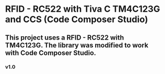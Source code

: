 # RFID - RC522 with Tiva C TM4C123G and CCS (Code Composer Studio)

## This project uses a RFID - RC522 with TM4C123G. The library was modified to work with Code Composer Studio.


### v1.0
